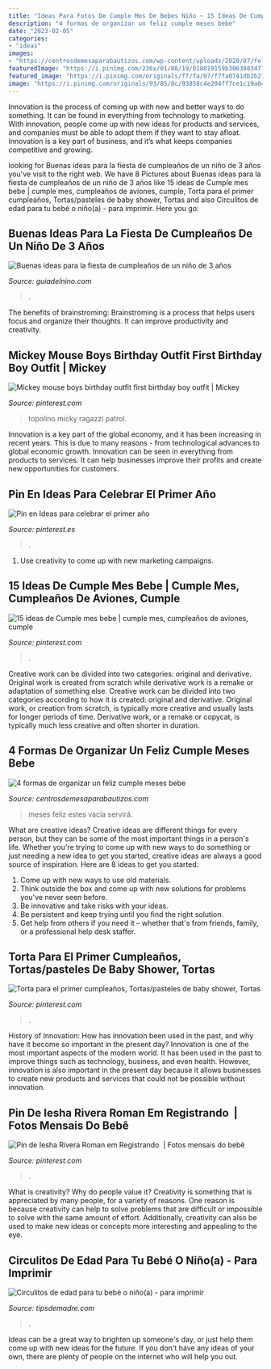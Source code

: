 ```yaml
---
title: "Ideas Para Fotos De Cumple Mes De Bebes Niño ~ 15 Ideas De Cumple Mes Bebe"
description: "4 formas de organizar un feliz cumple meses bebe"
date: "2023-02-05"
categories:
- "ideas"
images:
- "https://centrosdemesaparabautizos.com/wp-content/uploads/2020/07/feliz-cumple-meses-bebe-en-casa-.jpg"
featuredImage: "https://i.pinimg.com/236x/01/80/19/018019159b3063083471b5e4642763b1.jpg"
featured_image: "https://i.pinimg.com/originals/f7/fa/07/f7fa0741db2b2169ba21282e43d62fa4.jpg"
image: "https://i.pinimg.com/originals/93/85/8c/93858c4e204ff7ce1c19a048a354cb03.jpg"
---
```



Innovation is the process of coming up with new and better ways to do something. It can be found in everything from technology to marketing. With innovation, people come up with new ideas for products and services, and companies must be able to adopt them if they want to stay afloat. Innovation is a key part of business, and it’s what keeps companies competitive and growing.

	

		
looking for Buenas ideas para la fiesta de cumpleaños de un niño de 3 años you've visit to the right web. We have 8 Pictures about Buenas ideas para la fiesta de cumpleaños de un niño de 3 años like 15 ideas de Cumple mes bebe | cumple mes, cumpleaños de aviones, cumple, Torta para el primer cumpleaños, Tortas/pasteles de baby shower, Tortas and also Circulitos de edad para tu bebé o niño(a) - para imprimir. Here you go:
		
    
## Buenas Ideas Para La Fiesta De Cumpleaños De Un Niño De 3 Años

<img loading=lazy src="https://www.guiadelnino.com/var/guiadelnino.com/storage/images/juegos-y-fiestas/fiestas-infantiles/buenas-ideas-para-la-fiesta-de-cumpleanos-de-un-nino-de-3-anos/7608840-7-esl-ES/buenas-ideas-para-la-fiesta-de-cumpleanos-de-un-nino-de-3-anos.jpg" onerror="this.onerror=null;this.src='https://tse2.mm.bing.net/th?id=OIP.f2qRAagTtXrBfLDUCMqAlQHaC5&amp;pid=15.1';" alt="Buenas ideas para la fiesta de cumpleaños de un niño de 3 años">

_Source: guiadelnino.com_

>. 

	

The benefits of brainstroming:
Brainstroming is a process that helps users focus and organize their thoughts. It can improve productivity and creativity.

    
## Mickey Mouse Boys Birthday Outfit First Birthday Boy Outfit | Mickey

<img loading=lazy src="https://i.pinimg.com/originals/3d/05/53/3d055300f4f8255187060d018043b3f0.jpg" onerror="this.onerror=null;this.src='https://tse3.mm.bing.net/th?id=OIP.e3kIQwyATTZjzDzov8tJewHaJ4&amp;pid=15.1';" alt="Mickey mouse boys birthday outfit first birthday boy outfit | Mickey">

_Source: pinterest.com_

>topolino micky ragazzi patrol. 

	

Innovation is a key part of the global economy, and it has been increasing in recent years. This is due to many reasons - from technological advances to global economic growth. Innovation can be seen in everything from products to services. It can help businesses improve their profits and create new opportunities for customers.

    
## Pin En Ideas Para Celebrar El Primer Año

<img loading=lazy src="https://i.pinimg.com/originals/0f/cd/5b/0fcd5b96b6a9ebd7bae2df9597525cac.jpg" onerror="this.onerror=null;this.src='https://tse3.mm.bing.net/th?id=OIP.rECjwQWG9_tqyS3iduUB9QHaJT&amp;pid=15.1';" alt="Pin en Ideas para celebrar el primer año">

_Source: pinterest.es_

>. 

	

1. Use creativity to come up with new marketing campaigns.

    
## 15 Ideas De Cumple Mes Bebe | Cumple Mes, Cumpleaños De Aviones, Cumple

<img loading=lazy src="https://i.pinimg.com/236x/01/80/19/018019159b3063083471b5e4642763b1.jpg" onerror="this.onerror=null;this.src='https://tse4.mm.bing.net/th?id=OIP.erUWjeyUHwt2gU1SHli_4QAAAA&amp;pid=15.1';" alt="15 ideas de Cumple mes bebe | cumple mes, cumpleaños de aviones, cumple">

_Source: pinterest.com_

>. 

	

Creative work can be divided into two categories: original and derivative. Original work is created from scratch while derivative work is a remake or adaptation of something else.
Creative work can be divided into two categories according to how it is created: original and derivative. Original work, or creation from scratch, is typically more creative and usually lasts for longer periods of time. Derivative work, or a remake or copycat, is typically much less creative and often shorter in duration.

    
## 4 Formas De Organizar Un Feliz Cumple Meses Bebe

<img loading=lazy src="https://centrosdemesaparabautizos.com/wp-content/uploads/2020/07/feliz-cumple-meses-bebe-en-casa-.jpg" onerror="this.onerror=null;this.src='https://tse2.mm.bing.net/th?id=OIP.SSlcm8g9c-qzd5FZwoE7BQAAAA&amp;pid=15.1';" alt="4 formas de organizar un feliz cumple meses bebe">

_Source: centrosdemesaparabautizos.com_

>meses feliz estes vacía servirá. 

	

What are creative ideas?
Creative ideas are different things for every person, but they can be some of the most important things in a person's life. Whether you're trying to come up with new ways to do something or just needing a new idea to get you started, creative ideas are always a good source of inspiration. Here are 8 ideas to get you started: 
1. Come up with new ways to use old materials.
2. Think outside the box and come up with new solutions for problems you've never seen before.
3. Be innovative and take risks with your ideas.
4. Be persistent and keep trying until you find the right solution. 
5. Get help from others if you need it – whether that's from friends, family, or a professional help desk staffer. 

    
## Torta Para El Primer Cumpleaños, Tortas/pasteles De Baby Shower, Tortas

<img loading=lazy src="https://i.pinimg.com/originals/f7/fa/07/f7fa0741db2b2169ba21282e43d62fa4.jpg" onerror="this.onerror=null;this.src='https://tse4.mm.bing.net/th?id=OIP.ZYCZGRtkzC0dhLoCua-OewAAAA&amp;pid=15.1';" alt="Torta para el primer cumpleaños, Tortas/pasteles de baby shower, Tortas">

_Source: pinterest.com_

>. 

	

History of Innovation: How has innovation been used in the past, and why have it become so important in the present day?
Innovation is one of the most important aspects of the modern world. It has been used in the past to improve things such as technology, business, and even health. However, innovation is also important in the present day because it allows businesses to create new products and services that could not be possible without innovation.

    
## Pin De Iesha Rivera Roman Em Registrando ️ | Fotos Mensais Do Bebê

<img loading=lazy src="https://i.pinimg.com/originals/93/85/8c/93858c4e204ff7ce1c19a048a354cb03.jpg" onerror="this.onerror=null;this.src='https://tse2.mm.bing.net/th?id=OIP.nGVDviUs1qlPkpRIiRKwCQHaHd&amp;pid=15.1';" alt="Pin de Iesha Rivera Roman em Registrando ️ | Fotos mensais do bebê">

_Source: pinterest.com_

>. 

	

What is creativity? Why do people value it?
Creativity is something that is appreciated by many people, for a variety of reasons. One reason is because creativity can help to solve problems that are difficult or impossible to solve with the same amount of effort. Additionally, creativity can also be used to make new ideas or concepts more interesting and appealing to the eye.

    
## Circulitos De Edad Para Tu Bebé O Niño(a) - Para Imprimir

<img loading=lazy src="https://tipsdemadre.com/wp-content/uploads/2015/09/circulo_nina01_ano.jpg" onerror="this.onerror=null;this.src='https://tse3.mm.bing.net/th?id=OIP.zAeCJWxQhPXgjwlXMwpD-gHaJl&amp;pid=15.1';" alt="Circulitos de edad para tu bebé o niño(a) - para imprimir">

_Source: tipsdemadre.com_

>. 

	

Ideas can be a great way to brighten up someone's day, or just help them come up with new ideas for the future. If you don't have any ideas of your own, there are plenty of people on the internet who will help you out.


